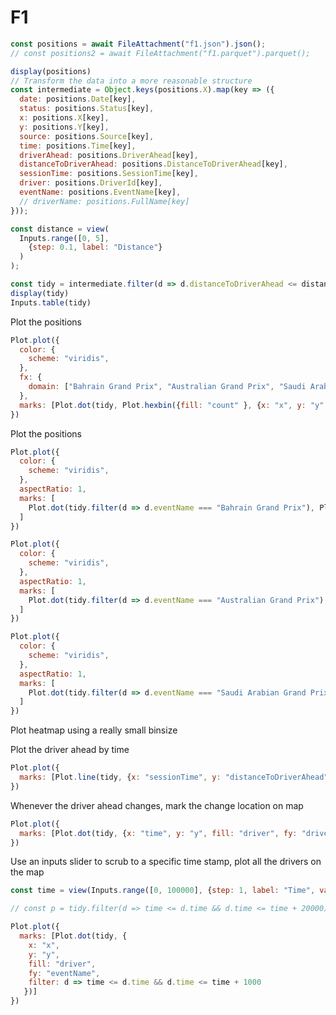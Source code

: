 # F1

```js
const positions = await FileAttachment("f1.json").json();
// const positions2 = await FileAttachment("f1.parquet").parquet();

display(positions)
// Transform the data into a more reasonable structure
const intermediate = Object.keys(positions.X).map(key => ({
  date: positions.Date[key],
  status: positions.Status[key],
  x: positions.X[key],
  y: positions.Y[key],
  source: positions.Source[key],
  time: positions.Time[key],
  driverAhead: positions.DriverAhead[key],
  distanceToDriverAhead: positions.DistanceToDriverAhead[key],
  sessionTime: positions.SessionTime[key],
  driver: positions.DriverId[key],
  eventName: positions.EventName[key],
  // driverName: positions.FullName[key]
}));
```

```js
const distance = view(
  Inputs.range([0, 5],
    {step: 0.1, label: "Distance"}
  )
);
```


```js
const tidy = intermediate.filter(d => d.distanceToDriverAhead <= distance)
display(tidy)
Inputs.table(tidy)
```


Plot the positions
```js
Plot.plot({
  color: {
    scheme: "viridis",
  },
  fx: {
    domain: ["Bahrain Grand Prix", "Australian Grand Prix", "Saudi Arabian Grand Prix"],
  },
  marks: [Plot.dot(tidy, Plot.hexbin({fill: "count" }, {x: "x", y: "y", binWidth: 5, fx: "eventName" }))]
})
```

<!-- ```js
Plot.plot({
  color: {
    scheme: "viridis",
  },
  aspectRatio: 1,
  marks: [
    Plot.rect(tidy, Plot.bin({fill: "count", thresholds: 50,  }, {x: "x", y: "y", fy: "eventName" }))
  ]
})
``` -->

Plot the positions
```js
Plot.plot({
  color: {
    scheme: "viridis",
  },
  aspectRatio: 1,
  marks: [
    Plot.dot(tidy.filter(d => d.eventName === "Bahrain Grand Prix"), Plot.hexbin({fill: "count", }, {x: "x", y: "y" }))
  ]
})
```

```js
Plot.plot({
  color: {
    scheme: "viridis",
  },
  aspectRatio: 1,
  marks: [
    Plot.dot(tidy.filter(d => d.eventName === "Australian Grand Prix"), Plot.hexbin({fill: "count" }, {x: "x", y: "y" }))
  ]
})
```

```js
Plot.plot({
  color: {
    scheme: "viridis",
  },
  aspectRatio: 1,
  marks: [
    Plot.dot(tidy.filter(d => d.eventName === "Saudi Arabian Grand Prix"), Plot.hexbin({fill: "count" }, {x: "x", y: "y", fy:"eventName" }))
  ]
})
```

Plot heatmap using a really small binsize



Plot the driver ahead by time
```js
Plot.plot({
  marks: [Plot.line(tidy, {x: "sessionTime", y: "distanceToDriverAhead", stroke: "driver", fy: "eventName"})]
})
```

Whenever the driver ahead changes, mark the change location on map

```js
Plot.plot({
  marks: [Plot.dot(tidy, {x: "time", y: "y", fill: "driver", fy: "driver", fx: "eventName" })]
})
```


Use an inputs slider to scrub to a specific time stamp, plot all the drivers on the map
```js
const time = view(Inputs.range([0, 100000], {step: 1, label: "Time", value: 0}))
```
```js
// const p = tidy.filter(d => time <= d.time && d.time <= time + 20000)

Plot.plot({
  marks: [Plot.dot(tidy, {
    x: "x", 
    y: "y", 
    fill: "driver",
    fy: "eventName",
    filter: d => time <= d.time && d.time <= time + 1000
   })]
})
```